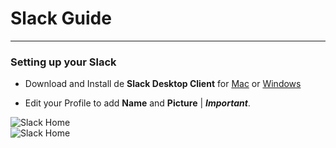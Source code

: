 # Slack Guide

---

### Setting up your Slack

- Download and Install de **Slack Desktop Client** for [Mac](https://slack.com/downloads/mac) or [Windows](https://slack.com/downloads/windows)

- Edit your Profile to add **Name** and **Picture** | **_Important_**.

![Slack Home](/slackImg/slackHome.png)\
![Slack Home](/slackImg/slackProfile.png)
